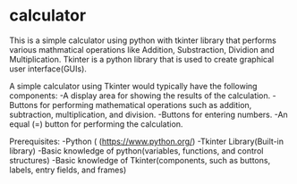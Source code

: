 # calculator
This is a simple calculator using python with tkinter library that performs various mathmatical operations like Addition, Substraction, Dividion and Multiplication.
Tkinter is a python library that is used to create graphical user interface(GUIs).

A simple calculator using Tkinter would typically have the following components:
 -A display area for showing the results of the calculation.
 -Buttons for performing mathematical operations such as addition, subtraction, multiplication, and division.
 -Buttons for entering numbers.
 -An equal (=) button for performing the calculation.
 
 Prerequisites:
 -Python ( (https://www.python.org/)
 -Tkinter Library(Built-in library)
 -Basic knowledge of python(variables, functions, and control structures)
 -Basic knowledge of Tkinter(components, such as buttons, labels, entry fields, and frames)
 
